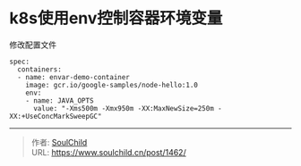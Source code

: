 # k8s使用env控制容器环境变量

<!--more-->
修改配置文件
<pre class="line-numbers" data-line="1" data-start="1"><code class="language-yaml">spec:
  containers:
  - name: envar-demo-container
    image: gcr.io/google-samples/node-hello:1.0
    env:
    - name: JAVA_OPTS
      value: "-Xms500m -Xmx950m -XX:MaxNewSize=250m -XX:+UseConcMarkSweepGC"</code></pre>


---

> 作者: [SoulChild](https://www.soulchild.cn)  
> URL: https://www.soulchild.cn/post/1462/  

